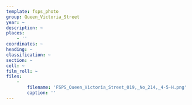 ```yaml
---
template: fsps_photo
group: Queen_Victoria_Street
year: ~
description: ~
places:
    - ''
coordinates: ~
heading: ~
classification: ~
section: ~
cell: ~
film_roll: ~
files:
    -
        filename: 'FSPS_Queen_Victoria_Street_019,_No_214,_4-5-H.png'
        caption: ''
---
```

